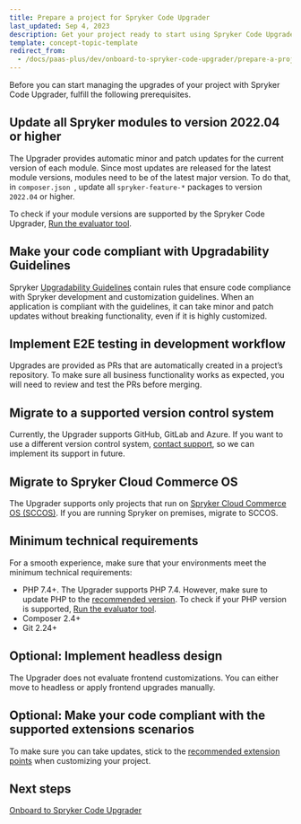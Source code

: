 ```yaml
---
title: Prepare a project for Spryker Code Upgrader
last_updated: Sep 4, 2023
description: Get your project ready to start using Spryker Code Upgrader
template: concept-topic-template
redirect_from:
  - /docs/paas-plus/dev/onboard-to-spryker-code-upgrader/prepare-a-project-for-spryker-code-upgrader.html
---
```


Before you can start managing the upgrades of your project with Spryker Code Upgrader, fulfill the following prerequisites.

## Update all Spryker modules to version 2022.04 or higher

The Upgrader provides automatic minor and patch updates for the current version of each module. Since most updates are released for the latest module versions, modules need to be of the latest major version. To do that, in `composer.json `, update all `spryker-feature-*` packages to version `2022.04` or higher.

To check if your module versions are supported by the Spryker Code Upgrader, [Run the evaluator tool](/docs/scos/dev/guidelines/keeping-a-project-upgradable/run-the-evaluator-tool.html).

## Make your code compliant with Upgradability Guidelines

Spryker [Upgradability Guidelines](/docs/scos/dev/guidelines/keeping-a-project-upgradable/upgradability-guidelines/upgradability-guidelines.html) contain rules that ensure code compliance with Spryker development and customization guidelines. When an application is compliant with the guidelines, it can take minor and patch updates without breaking functionality, even if it is highly customized.

## Implement E2E testing in development workflow

Upgrades are provided as PRs that are automatically created in a project’s repository. To make sure all business functionality works as expected, you will need to review and test the PRs before merging.

## Migrate to a supported version control system

Currently, the Upgrader supports GitHub, GitLab and Azure. If you want to use a different version control system, [contact support](https://spryker.force.com/support/s/), so we can implement its support in future.

## Migrate to Spryker Cloud Commerce OS

The Upgrader supports only projects that run on [Spryker Cloud Commerce OS (SCCOS)](/docs/cloud/dev/spryker-cloud-commerce-os/getting-started-with-the-spryker-cloud-commerce-os.html). If you are running Spryker on premises, migrate to SCCOS.

## Minimum technical requirements

For a smooth experience, make sure that your environments meet the minimum technical requirements:

* PHP 7.4+. The Upgrader supports PHP 7.4. However, make sure to update PHP to the [recommended version](/docs/scos/user/intro-to-spryker/whats-new/supported-versions-of-php.html). To check if your PHP version is supported, [Run the evaluator tool](/docs/scos/dev/guidelines/keeping-a-project-upgradable/run-the-evaluator-tool.html).
* Composer 2.4+
* Git 2.24+

## Optional: Implement headless design

The Upgrader does not evaluate frontend customizations. You can either move to headless or apply frontend upgrades manually.

## Optional: Make your code compliant with the supported extensions scenarios

To make sure you can take updates, stick to the [recommended extension points](/docs/scos/dev/guidelines/keeping-a-project-upgradable/extension-scenarios/extenstion-scenarios.html) when customizing your project.

## Next steps

[Onboard to Spryker Code Upgrader](/docs/scu/dev/onboard-to-spryker-code-upgrader/onboard-to-spryker-code-upgrader.html)
